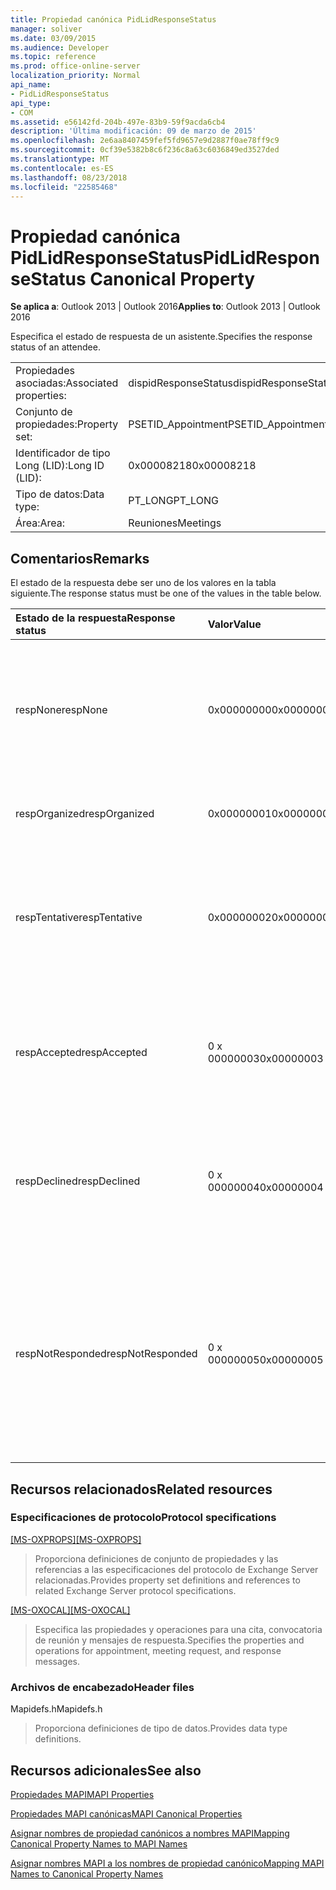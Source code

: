 ```yaml
---
title: Propiedad canónica PidLidResponseStatus
manager: soliver
ms.date: 03/09/2015
ms.audience: Developer
ms.topic: reference
ms.prod: office-online-server
localization_priority: Normal
api_name:
- PidLidResponseStatus
api_type:
- COM
ms.assetid: e56142fd-204b-497e-83b9-59f9acda6cb4
description: 'Última modificación: 09 de marzo de 2015'
ms.openlocfilehash: 2e6aa8407459fef5fd9657e9d2887f0ae78ff9c9
ms.sourcegitcommit: 0cf39e5382b8c6f236c8a63c6036849ed3527ded
ms.translationtype: MT
ms.contentlocale: es-ES
ms.lasthandoff: 08/23/2018
ms.locfileid: "22585468"
---
```

# <a name="pidlidresponsestatus-canonical-property"></a><span data-ttu-id="12397-103">Propiedad canónica PidLidResponseStatus</span><span class="sxs-lookup"><span data-stu-id="12397-103">PidLidResponseStatus Canonical Property</span></span>

  
  
<span data-ttu-id="12397-104">**Se aplica a**: Outlook 2013 | Outlook 2016</span><span class="sxs-lookup"><span data-stu-id="12397-104">**Applies to**: Outlook 2013 | Outlook 2016</span></span> 
  
<span data-ttu-id="12397-105">Especifica el estado de respuesta de un asistente.</span><span class="sxs-lookup"><span data-stu-id="12397-105">Specifies the response status of an attendee.</span></span>
  
|||
|:-----|:-----|
|<span data-ttu-id="12397-106">Propiedades asociadas:</span><span class="sxs-lookup"><span data-stu-id="12397-106">Associated properties:</span></span>  <br/> |<span data-ttu-id="12397-107">dispidResponseStatus</span><span class="sxs-lookup"><span data-stu-id="12397-107">dispidResponseStatus</span></span>  <br/> |
|<span data-ttu-id="12397-108">Conjunto de propiedades:</span><span class="sxs-lookup"><span data-stu-id="12397-108">Property set:</span></span>  <br/> |<span data-ttu-id="12397-109">PSETID_Appointment</span><span class="sxs-lookup"><span data-stu-id="12397-109">PSETID_Appointment</span></span>  <br/> |
|<span data-ttu-id="12397-110">Identificador de tipo Long (LID):</span><span class="sxs-lookup"><span data-stu-id="12397-110">Long ID (LID):</span></span>  <br/> |<span data-ttu-id="12397-111">0x00008218</span><span class="sxs-lookup"><span data-stu-id="12397-111">0x00008218</span></span>  <br/> |
|<span data-ttu-id="12397-112">Tipo de datos:</span><span class="sxs-lookup"><span data-stu-id="12397-112">Data type:</span></span>  <br/> |<span data-ttu-id="12397-113">PT_LONG</span><span class="sxs-lookup"><span data-stu-id="12397-113">PT_LONG</span></span>  <br/> |
|<span data-ttu-id="12397-114">Área:</span><span class="sxs-lookup"><span data-stu-id="12397-114">Area:</span></span>  <br/> |<span data-ttu-id="12397-115">Reuniones</span><span class="sxs-lookup"><span data-stu-id="12397-115">Meetings</span></span>  <br/> |
   
## <a name="remarks"></a><span data-ttu-id="12397-116">Comentarios</span><span class="sxs-lookup"><span data-stu-id="12397-116">Remarks</span></span>

<span data-ttu-id="12397-117">El estado de la respuesta debe ser uno de los valores en la tabla siguiente.</span><span class="sxs-lookup"><span data-stu-id="12397-117">The response status must be one of the values in the table below.</span></span>
  
|<span data-ttu-id="12397-118">**Estado de la respuesta**</span><span class="sxs-lookup"><span data-stu-id="12397-118">**Response status**</span></span>|<span data-ttu-id="12397-119">**Valor**</span><span class="sxs-lookup"><span data-stu-id="12397-119">**Value**</span></span>|<span data-ttu-id="12397-120">**Descripción**</span><span class="sxs-lookup"><span data-stu-id="12397-120">**Description**</span></span>|
|:-----|:-----|:-----|
|<span data-ttu-id="12397-121">respNone</span><span class="sxs-lookup"><span data-stu-id="12397-121">respNone</span></span>  <br/> |<span data-ttu-id="12397-122">0x00000000</span><span class="sxs-lookup"><span data-stu-id="12397-122">0x00000000</span></span>  <br/> |<span data-ttu-id="12397-123">No hay respuesta es necesaria para este objeto.</span><span class="sxs-lookup"><span data-stu-id="12397-123">No response is required for this object.</span></span> <span data-ttu-id="12397-124">Este es el caso de objetos de citas y objetos de respuesta de la reunión.</span><span class="sxs-lookup"><span data-stu-id="12397-124">This is the case for appointment objects and meeting response objects.</span></span>  <br/> |
|<span data-ttu-id="12397-125">respOrganized</span><span class="sxs-lookup"><span data-stu-id="12397-125">respOrganized</span></span>  <br/> |<span data-ttu-id="12397-126">0x00000001</span><span class="sxs-lookup"><span data-stu-id="12397-126">0x00000001</span></span>  <br/> |<span data-ttu-id="12397-127">Al que pertenece el organizador de esta reunión.</span><span class="sxs-lookup"><span data-stu-id="12397-127">This meeting belongs to the organizer.</span></span>  <br/> |
|<span data-ttu-id="12397-128">respTentative</span><span class="sxs-lookup"><span data-stu-id="12397-128">respTentative</span></span>  <br/> |<span data-ttu-id="12397-129">0x00000002</span><span class="sxs-lookup"><span data-stu-id="12397-129">0x00000002</span></span>  <br/> |<span data-ttu-id="12397-130">Este valor en la reunión del asistente indica que el asistente ha aceptado provisionalmente la convocatoria de reunión.</span><span class="sxs-lookup"><span data-stu-id="12397-130">This value on the attendee's meeting indicates that the attendee has tentatively accepted the meeting request.</span></span>  <br/> |
|<span data-ttu-id="12397-131">respAccepted</span><span class="sxs-lookup"><span data-stu-id="12397-131">respAccepted</span></span>  <br/> |<span data-ttu-id="12397-132">0 x 00000003</span><span class="sxs-lookup"><span data-stu-id="12397-132">0x00000003</span></span>  <br/> |<span data-ttu-id="12397-133">Este valor en t de reunión del asistente indica que el asistente ha aceptado la convocatoria de reunión.</span><span class="sxs-lookup"><span data-stu-id="12397-133">This value on the attendee's meeting t indicates that the attendee has accepted the meeting request.</span></span>  <br/> |
|<span data-ttu-id="12397-134">respDeclined</span><span class="sxs-lookup"><span data-stu-id="12397-134">respDeclined</span></span>  <br/> |<span data-ttu-id="12397-135">0 x 00000004</span><span class="sxs-lookup"><span data-stu-id="12397-135">0x00000004</span></span>  <br/> |<span data-ttu-id="12397-136">Este valor en la reunión del asistente indica que el asistente ha rechazado la convocatoria de reunión.</span><span class="sxs-lookup"><span data-stu-id="12397-136">This value on the attendee's meeting indicates that the attendee has declined the meeting request.</span></span>  <br/> |
|<span data-ttu-id="12397-137">respNotResponded</span><span class="sxs-lookup"><span data-stu-id="12397-137">respNotResponded</span></span>  <br/> |<span data-ttu-id="12397-138">0 x 00000005</span><span class="sxs-lookup"><span data-stu-id="12397-138">0x00000005</span></span>  <br/> |<span data-ttu-id="12397-139">Este valor en la reunión del asistente indica que el asistente no ha respondido.</span><span class="sxs-lookup"><span data-stu-id="12397-139">This value on the attendee's meeting indicates the attendee has not yet responded.</span></span> <span data-ttu-id="12397-140">Este valor se encuentra en la convocatoria de reunión, la actualización de la reunión y la cancelación de la reunión.</span><span class="sxs-lookup"><span data-stu-id="12397-140">This value is on the meeting request, meeting update, and meeting cancelation.</span></span>  <br/> |
   
## <a name="related-resources"></a><span data-ttu-id="12397-141">Recursos relacionados</span><span class="sxs-lookup"><span data-stu-id="12397-141">Related resources</span></span>

### <a name="protocol-specifications"></a><span data-ttu-id="12397-142">Especificaciones de protocolo</span><span class="sxs-lookup"><span data-stu-id="12397-142">Protocol specifications</span></span>

<span data-ttu-id="12397-143">[[MS-OXPROPS]](http://msdn.microsoft.com/library/f6ab1613-aefe-447d-a49c-18217230b148%28Office.15%29.aspx)</span><span class="sxs-lookup"><span data-stu-id="12397-143">[[MS-OXPROPS]](http://msdn.microsoft.com/library/f6ab1613-aefe-447d-a49c-18217230b148%28Office.15%29.aspx)</span></span>
  
> <span data-ttu-id="12397-144">Proporciona definiciones de conjunto de propiedades y las referencias a las especificaciones del protocolo de Exchange Server relacionadas.</span><span class="sxs-lookup"><span data-stu-id="12397-144">Provides property set definitions and references to related Exchange Server protocol specifications.</span></span>
    
<span data-ttu-id="12397-145">[[MS-OXOCAL]](http://msdn.microsoft.com/library/09861fde-c8e4-4028-9346-e7c214cfdba1%28Office.15%29.aspx)</span><span class="sxs-lookup"><span data-stu-id="12397-145">[[MS-OXOCAL]](http://msdn.microsoft.com/library/09861fde-c8e4-4028-9346-e7c214cfdba1%28Office.15%29.aspx)</span></span>
  
> <span data-ttu-id="12397-146">Especifica las propiedades y operaciones para una cita, convocatoria de reunión y mensajes de respuesta.</span><span class="sxs-lookup"><span data-stu-id="12397-146">Specifies the properties and operations for appointment, meeting request, and response messages.</span></span>
    
### <a name="header-files"></a><span data-ttu-id="12397-147">Archivos de encabezado</span><span class="sxs-lookup"><span data-stu-id="12397-147">Header files</span></span>

<span data-ttu-id="12397-148">Mapidefs.h</span><span class="sxs-lookup"><span data-stu-id="12397-148">Mapidefs.h</span></span>
  
> <span data-ttu-id="12397-149">Proporciona definiciones de tipo de datos.</span><span class="sxs-lookup"><span data-stu-id="12397-149">Provides data type definitions.</span></span>
    
## <a name="see-also"></a><span data-ttu-id="12397-150">Recursos adicionales</span><span class="sxs-lookup"><span data-stu-id="12397-150">See also</span></span>



[<span data-ttu-id="12397-151">Propiedades MAPI</span><span class="sxs-lookup"><span data-stu-id="12397-151">MAPI Properties</span></span>](mapi-properties.md)
  
[<span data-ttu-id="12397-152">Propiedades MAPI canónicas</span><span class="sxs-lookup"><span data-stu-id="12397-152">MAPI Canonical Properties</span></span>](mapi-canonical-properties.md)
  
[<span data-ttu-id="12397-153">Asignar nombres de propiedad canónicos a nombres MAPI</span><span class="sxs-lookup"><span data-stu-id="12397-153">Mapping Canonical Property Names to MAPI Names</span></span>](mapping-canonical-property-names-to-mapi-names.md)
  
[<span data-ttu-id="12397-154">Asignar nombres MAPI a los nombres de propiedad canónico</span><span class="sxs-lookup"><span data-stu-id="12397-154">Mapping MAPI Names to Canonical Property Names</span></span>](mapping-mapi-names-to-canonical-property-names.md)

